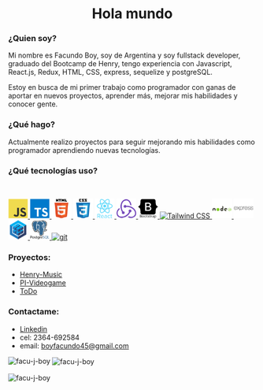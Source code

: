 <h1 align="center">Hola mundo</h1>

<h3 align="left">¿Quien soy?</h3>

Mi nombre es Facundo Boy, soy de Argentina y soy fullstack developer, graduado del Bootcamp de Henry, tengo experiencia con Javascript, React.js, Redux, HTML, CSS, express, sequelize y postgreSQL.

Estoy en busca de mi primer trabajo como programador con ganas de aportar en nuevos proyectos, aprender más, mejorar mis habilidades y conocer gente.

<h3 align="left">¿Qué hago?</h3>
Actualmente realizo proyectos para seguir mejorando mis habilidades como programador aprendiendo nuevas tecnologías.

<h3 align="left">¿Qué tecnologías uso?</h3>
</br>
<p align="left"> 
<a href="https://developer.mozilla.org/en-US/docs/Web/JavaScript" target="_blank" rel="noreferrer"> 
  <img src="https://raw.githubusercontent.com/devicons/devicon/master/icons/javascript/javascript-original.svg" alt="javascript" width="40" height="40"/> 
</a>
<a href="https://www.typescriptlang.org/" target="_blank" rel="noopener noreferrer">
  <img src="https://raw.githubusercontent.com/devicons/devicon/master/icons/typescript/typescript-original.svg" alt="TypeScript" width="40" height="40">
</a>
<a href="https://www.w3.org/html/" target="_blank" rel="noreferrer"> 
  <img src="https://raw.githubusercontent.com/devicons/devicon/master/icons/html5/html5-original-wordmark.svg" alt="html5" width="40" height="40"/> 
</a> 
<a href="https://www.w3schools.com/css/" target="_blank" rel="noreferrer"> 
  <img src="https://raw.githubusercontent.com/devicons/devicon/master/icons/css3/css3-original-wordmark.svg" alt="css3" width="40" height="40"/>
</a> 
<a href="https://reactjs.org/" target="_blank" rel="noreferrer"> 
  <img src="https://raw.githubusercontent.com/devicons/devicon/master/icons/react/react-original-wordmark.svg" alt="react" width="40" height="40"/> 
</a> 
<a href="https://redux.js.org" target="_blank" rel="noreferrer"> 
  <img src="https://raw.githubusercontent.com/devicons/devicon/master/icons/redux/redux-original.svg" alt="redux" width="40" height="40"/> 
</a> 
<a href="https://getbootstrap.com" target="_blank" rel="noreferrer"> 
  <img src="https://raw.githubusercontent.com/devicons/devicon/master/icons/bootstrap/bootstrap-plain-wordmark.svg" alt="bootstrap" width="40" height="40"/> 
</a> 
<a href="https://tailwindcss.com/" target="_blank" rel="noopener noreferrer">
  <img src="https://simpleicons.org/icons/tailwindcss.svg" alt="Tailwind CSS" width="40" height="40">
</a>
<a href="https://nodejs.org" target="_blank" rel="noreferrer"> 
  <img src="https://raw.githubusercontent.com/devicons/devicon/master/icons/nodejs/nodejs-original-wordmark.svg" alt="nodejs" width="40" height="40"/> 
</a> 
<a href="https://expressjs.com" target="_blank" rel="noreferrer"> 
  <img src="https://raw.githubusercontent.com/devicons/devicon/master/icons/express/express-original-wordmark.svg" alt="express" width="40" height="40"/>
</a> 
<a href="https://sequelize.org/" target="_blank" rel="noopener noreferrer">
  <img src="https://raw.githubusercontent.com/devicons/devicon/master/icons/sequelize/sequelize-original.svg" alt="Sequelize" width="40" height="40">
</a>
<a href="https://www.postgresql.org" target="_blank" rel="noreferrer"> 
  <img src="https://raw.githubusercontent.com/devicons/devicon/master/icons/postgresql/postgresql-original-wordmark.svg" alt="postgresql" width="40" height="40"/> 
</a> 
<a href="https://git-scm.com/" target="_blank" rel="noreferrer"> 
  <img src="https://www.vectorlogo.zone/logos/git-scm/git-scm-icon.svg" alt="git" width="40" height="40"/> 
</a>


 </p>

<h3 align="left">Proyectos:</h3>

* [Henry-Music](https://henry-instruments-nu.vercel.app)
* [PI-Videogame](https://pi-videogame-lyart.vercel.app)
* [ToDo](https://todolist332.netlify.app)

<h3 align="left">Contactame:</h3>

* [Linkedin](https://www.linkedin.com/in/facundo-boy-b7a368248/)
* cel: 2364-692584
* email: boyfacundo45@gmail.com

<p><img align="left" src="https://github-readme-stats.vercel.app/api/top-langs?username=facu-j-boy&show_icons=true&locale=en&layout=compact" alt="facu-j-boy" /></p>

<p>&nbsp;<img align="center" src="https://github-readme-stats.vercel.app/api?username=facu-j-boy&show_icons=true&locale=en" alt="facu-j-boy" /></p>

<p><img align="center" src="https://github-readme-streak-stats.herokuapp.com/?user=facu-j-boy&" alt="facu-j-boy" /></p>
